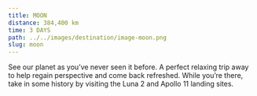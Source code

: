 ```yaml
---
title: MOON
distance: 384,400 km
time: 3 DAYS
path: ../../images/destination/image-moon.png
slug: moon
---
```


See our planet as you’ve never seen it before. A perfect relaxing trip away to help regain perspective and come back refreshed. While you’re there, take in some history by visiting the Luna 2 and Apollo 11 landing sites.
